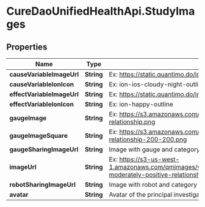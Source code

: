 # CureDaoUnifiedHealthApi.StudyImages

## Properties

Name | Type | Description | Notes
------------ | ------------- | ------------- | -------------
**causeVariableImageUrl** | **String** | Ex: https://static.quantimo.do/img/variable_categories/sleeping_in_bed-96.png | [optional] 
**causeVariableIonIcon** | **String** | Ex: ion-ios-cloudy-night-outline | [optional] 
**effectVariableImageUrl** | **String** | Ex: https://static.quantimo.do/img/variable_categories/theatre_mask-96.png | [optional] 
**effectVariableIonIcon** | **String** | Ex: ion-happy-outline | [optional] 
**gaugeImage** | **String** | Ex: https://s3.amazonaws.com/curedao-docs/images/gauge-moderately-positive-relationship.png | 
**gaugeImageSquare** | **String** | Ex: https://s3.amazonaws.com/curedao-docs/images/gauge-moderately-positive-relationship-200-200.png | 
**gaugeSharingImageUrl** | **String** | Image with gauge and category images | [optional] 
**imageUrl** | **String** | Ex: https://s3-us-west-1.amazonaws.com/qmimages/variable_categories_gauges_logo_background/gauge-moderately-positive-relationship_sleep_emotions_logo_background.png | 
**robotSharingImageUrl** | **String** | Image with robot and category images | [optional] 
**avatar** | **String** | Avatar of the principal investigator | [optional] 


